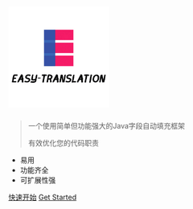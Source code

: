 <!-- _coverpage.md -->

# <img src="./assets/easy-translation-logo-mini-1716717085536-8.png" width=200></img>



> 一个使用简单但功能强大的Java字段自动填充框架
>
> 有效优化您的代码职责

- 易用
- 功能齐全
- 可扩展性强

[快速开始](/zh-cn/v1.4.0/)
[Get Started](/en-us/)

